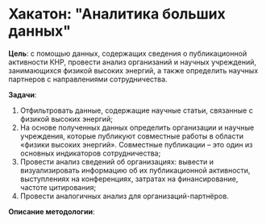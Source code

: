 # Хакатон: "Аналитика больших данных"

__Цель__: с помощью данных, содержащих сведения о публикационной активности КНР, провести анализ организаний и научных учреждений, занимающихся физикой высоких энергий, а также определить научных партнеров с направлениями сотрудничества.

__Задачи__:
1. Отфильтровать данные, содержащие научные статьи, связанные с физикой высоких энергий;
2. На основе полученных данных определить организации и научные учреждения, которые публикуют совместные работы в области «физики высоких энергий». Совместные публикации – это один из основных индикаторов сотрудничества;
3. Провести анализ сведений об организациях: вывести и визуализировать информацию об их публикационной активности, выступлениях на конференциях, затратах на финансирование, частоте цитирования;
4. Провести аналогичных анализ для организаций-партнёров.

__Описание методологии__: